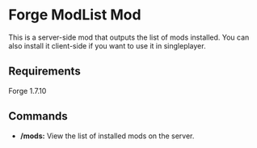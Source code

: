 # Forge ModList Mod
This is a server-side mod that outputs the list of mods installed.
You can also install it client-side if you want to use it in singleplayer.

## Requirements
Forge 1.7.10

## Commands
* **/mods:** View the list of installed mods on the server.